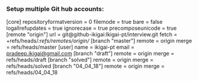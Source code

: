 ### Setup multiple Git hub accounts:
 [core]
  repositoryformatversion = 0
  filemode = true
  bare = false
  logallrefupdates = true
  ignorecase = true
  precomposeunicode = true
[remote "origin"]
  url = git@github-ikigai:Ikigai-pt/interview.git
  fetch = +refs/heads/*:refs/remotes/origin/*
[branch "master"]
  remote = origin
  merge = refs/heads/master
[user]
  name = ikigai-pt
  email = pradeep.ikigai@gmail.com
[branch "draft"]
  remote = origin
  merge = refs/heads/draft
[branch "solved"]
  remote = origin
  merge = refs/heads/solved
[branch "04_04_18"]
  remote = origin
  merge = refs/heads/04_04_18

